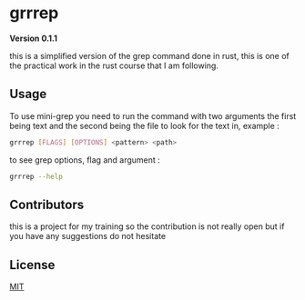 # grrrep
**Version 0.1.1**

this is a simplified version of the grep command done in rust, this is one of the practical work in the rust course that I am following.

## Usage
To use mini-grep you need to run the command with two arguments the first being text and the second being the file to look for the text in, example :
```bash
grrrep [FLAGS] [OPTIONS] <pattern> <path>
```
to see grep options, flag and argument :
```bash
grrrep --help
```
## Contributors

this is a project for my training so the contribution is not really open but if you have any suggestions do not hesitate

## License

[MIT](https://choosealicense.com/licenses/mit/)